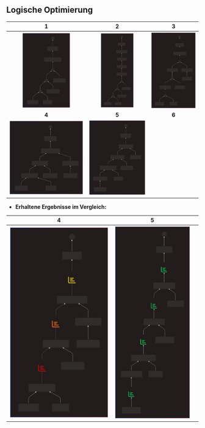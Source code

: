<!-- -->
 ## Logische Optimierung

|  1  |  2  |  3  |
|:---:|:---:|:---:|
| <img src="img/canonic-001.svg" width=65%> |<img src="img/canonic-002.svg" width=58%> | <img src="img/canonic-003.svg" width=100%> |
|**4**|**5**|**6**|
| <img src="img/canonic-004.svg" width=100%> | <img src="img/canonic-005.svg" width=100%> |  |

- **Erhaltene Ergebnisse im Vergleich:**
  
|  **4** | **5**|   |  
|:---:|:---:|:---:|  
| <img src="img/results-canon-004B.svg" width=100%> | <img src="img/results-canon-005B.svg" width=100%> |  |

